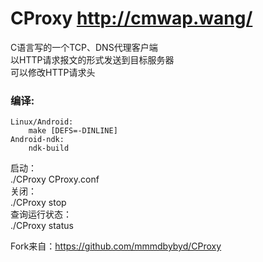 CProxy     http://cmwap.wang/  
======  
  
C语言写的一个TCP、DNS代理客户端  
以HTTP请求报文的形式发送到目标服务器  
可以修改HTTP请求头    

### 编译:  
~~~~~
Linux/Android:  
    make [DEFS=-DINLINE]  
Android-ndk:  
    ndk-build  
~~~~~

启动：  
./CProxy CProxy.conf  
关闭：  
./CProxy stop  
查询运行状态：  
./CProxy status  

Fork来自：https://github.com/mmmdbybyd/CProxy
